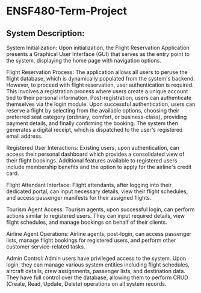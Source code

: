# ENSF480-Term-Project 
## System Description:
System Initialization: Upon initialization, the Flight Reservation Application presents a Graphical User Interface (GUI) that serves as the entry point to the system, displaying the home page with navigation options.

Flight Reservation Process: The application allows all users to peruse the flight database, which is dynamically populated from the system's backend. However, to proceed with flight reservation, user authentication is required. This involves a registration process where users create a unique account tied to their personal information. Post-registration, users can authenticate themselves via the login module. Upon successful authentication, users can reserve a flight by selecting from the available options, choosing their preferred seat category (ordinary, comfort, or business-class), providing payment details, and finally confirming the booking. The system then generates a digital receipt, which is dispatched to the user's registered email address.

Registered User Interactions: Existing users, upon authentication, can access their personal dashboard which provides a consolidated view of their flight bookings. Additional features available to registered users include membership benefits and the option to apply for the airline's credit card.

Flight Attendant Interface: Flight attendants, after logging into their dedicated portal, can input necessary details, view their flight schedules, and access passenger manifests for their assigned flights.

Tourism Agent Access: Tourism agents, upon successful login, can perform actions similar to registered users. They can input required details, view flight schedules, and manage bookings on behalf of their clients.

Airline Agent Operations: Airline agents, post-login, can access passenger lists, manage flight bookings for registered users, and perform other customer service-related tasks.

Admin Control: Admin users have privileged access to the system. Upon login, they can manage various system entities including flight schedules, aircraft details, crew assignments, passenger lists, and destination data. They have full control over the database, allowing them to perform CRUD (Create, Read, Update, Delete) operations on all system records.
